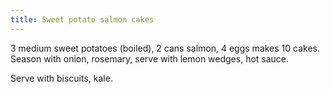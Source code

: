 ```yaml
---
title: Sweet potato salmon cakes
---
```

3 medium sweet potatoes (boiled), 2 cans salmon,
4 eggs makes 10 cakes. Season with onion, rosemary,
serve with lemon wedges, hot sauce.

Serve with biscuits, kale.
